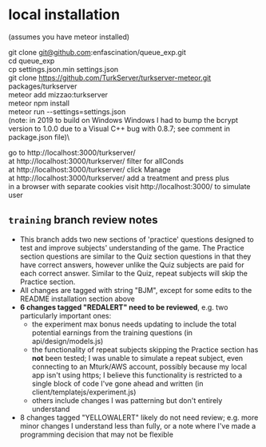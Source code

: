 
# local installation

(assumes you have meteor installed)

git clone git@github.com:enfascination/queue_exp.git\
cd queue_exp\
cp settings.json.min settings.json\
git clone https://github.com/TurkServer/turkserver-meteor.git packages/turkserver\
meteor add mizzao:turkserver\
meteor npm install\
meteor run --settings=settings.json\
(note: in 2019 to build on Windows Windows I had to bump the bcrypt version to 1.0.0 due to a Visual C++ bug with 0.8.7; see comment in package.json file)\

go to http://localhost:3000/turkserver/ \
at http://localhost:3000/turkserver/ filter for allConds\
at http://localhost:3000/turkserver/ click Manage\
at http://localhost:3000/turkserver/ add a treatment and press plus\
in a browser with separate cookies visit http://localhost:3000/ to simulate user

## `training` branch review notes
- This branch adds two new sections of 'practice' questions designed to test and improve subjects' understanding of the game. The Practice section questions are similar to the Quiz section questions in that they have correct answers, however unlike the Quiz subjects are paid for each correct answer.  Similar to the Quiz, repeat subjects will skip the Practice section.
- All changes are tagged with string "BJM", except for some edits to the README installation section above
- **6 changes tagged "REDALERT" need to be reviewed**, e.g. two particularly important ones:
	- the experiment max bonus needs updating to include the total potential earnings from the training questions (in api/design/models.js)
	- the functionality of repeat subjects skipping the Practice section has **not** been tested; I was unable to simulate a repeat subject, even connecting to an Mturk/AWS account, possibly because my local app isn't using https; I believe this functionality is  restricted to a single block of code I've gone ahead and written (in client/templatejs/experiment.js)
	- others include changes I was patterning but don't entirely understand
- 8 changes tagged "YELLOWALERT" likely do not need review; e.g. more minor changes I understand less than fully, or a note where I've made a programming decision that may not be flexible


